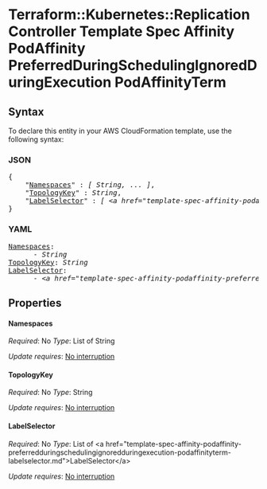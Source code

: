 # Terraform::Kubernetes::ReplicationController Template Spec Affinity PodAffinity PreferredDuringSchedulingIgnoredDuringExecution PodAffinityTerm

## Syntax

To declare this entity in your AWS CloudFormation template, use the following syntax:

### JSON

<pre>
{
    "<a href="#namespaces" title="Namespaces">Namespaces</a>" : <i>[ String, ... ]</i>,
    "<a href="#topologykey" title="TopologyKey">TopologyKey</a>" : <i>String</i>,
    "<a href="#labelselector" title="LabelSelector">LabelSelector</a>" : <i>[ &lt;a href=&#34;template-spec-affinity-podaffinity-preferredduringschedulingignoredduringexecution-podaffinityterm-labelselector.md&#34;&gt;LabelSelector&lt;/a&gt;, ... ]</i>
}
</pre>

### YAML

<pre>
<a href="#namespaces" title="Namespaces">Namespaces</a>: <i>
      - String</i>
<a href="#topologykey" title="TopologyKey">TopologyKey</a>: <i>String</i>
<a href="#labelselector" title="LabelSelector">LabelSelector</a>: <i>
      - &lt;a href=&#34;template-spec-affinity-podaffinity-preferredduringschedulingignoredduringexecution-podaffinityterm-labelselector.md&#34;&gt;LabelSelector&lt;/a&gt;</i>
</pre>

## Properties

#### Namespaces

_Required_: No
_Type_: List of String

_Update requires_: [No interruption](https://docs.aws.amazon.com/AWSCloudFormation/latest/UserGuide/using-cfn-updating-stacks-update-behaviors.html#update-no-interrupt)

#### TopologyKey

_Required_: No
_Type_: String

_Update requires_: [No interruption](https://docs.aws.amazon.com/AWSCloudFormation/latest/UserGuide/using-cfn-updating-stacks-update-behaviors.html#update-no-interrupt)

#### LabelSelector

_Required_: No
_Type_: List of &lt;a href=&#34;template-spec-affinity-podaffinity-preferredduringschedulingignoredduringexecution-podaffinityterm-labelselector.md&#34;&gt;LabelSelector&lt;/a&gt;

_Update requires_: [No interruption](https://docs.aws.amazon.com/AWSCloudFormation/latest/UserGuide/using-cfn-updating-stacks-update-behaviors.html#update-no-interrupt)

